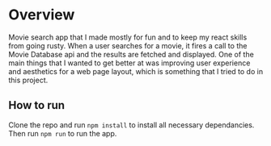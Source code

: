 # Overview

 Movie search app that I made mostly for fun and to keep my react skills from going rusty.
 When a user searches for a movie, it fires a call to the Movie Database api and the results are fetched and displayed. 
 One of the main things that I wanted to get better at was improving user experience and aesthetics for a web page layout, which is something that I tried to do in this project. 

## How to run
Clone the repo and run `npm install` to install all necessary dependancies. Then run `npm run` to run the app. 

